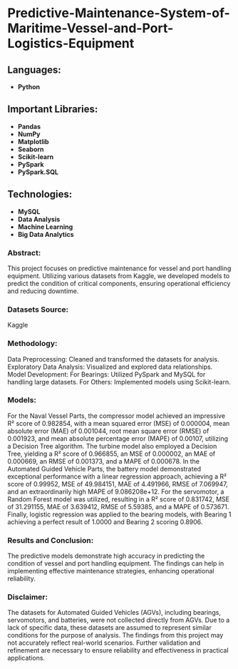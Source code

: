 # Predictive-Maintenance-System-of-Maritime-Vessel-and-Port-Logistics-Equipment

## Languages:
- **Python**
  
## Important Libraries:
- **Pandas**
- **NumPy**
- **Matplotlib**
- **Seaborn**
- **Scikit-learn**
- **PySpark**
- **PySpark.SQL**

## Technologies:
- **MySQL**
- **Data Analysis**
- **Machine Learning**
- **Big Data Analytics**

### Abstract:
This project focuses on predictive maintenance for vessel and port handling equipment. Utilizing various datasets from Kaggle, we developed models to predict the condition of critical components, ensuring operational efficiency and reducing downtime.

### Datasets Source:
Kaggle

### Methodology:
Data Preprocessing: Cleaned and transformed the datasets for analysis.
Exploratory Data Analysis: Visualized and explored data relationships.
Model Development:
For Bearings: Utilized PySpark and MySQL for handling large datasets.
For Others: Implemented models using Scikit-learn.

### Models:
For the Naval Vessel Parts, the compressor model achieved an impressive R² score of 0.982854, with a mean squared error (MSE) of 0.000004, mean absolute error (MAE) of 0.001044, root mean square error (RMSE) of 0.001923, and mean absolute percentage error (MAPE) of 0.00107, utilizing a Decision Tree algorithm. The turbine model also employed a Decision Tree, yielding a R² score of 0.966855, an MSE of 0.000002, an MAE of 0.000669, an RMSE of 0.001373, and a MAPE of 0.000678.
In the Automated Guided Vehicle Parts, the battery model demonstrated exceptional performance with a linear regression approach, achieving a R² score of 0.99952, MSE of 49.984151, MAE of 4.491966, RMSE of 7.069947, and an extraordinarily high MAPE of 9.086208e+12. For the servomotor, a Random Forest model was utilized, resulting in a R² score of 0.831742, MSE of 31.291155, MAE of 3.639412, RMSE of 5.59385, and a MAPE of 0.573671. Finally, logistic regression was applied to the bearing models, with Bearing 1 achieving a perfect result of 1.0000 and Bearing 2 scoring 0.8906.

### Results and Conclusion:
The predictive models demonstrate high accuracy in predicting the condition of vessel and port handling equipment. The findings can help in implementing effective maintenance strategies, enhancing operational reliability.

### Disclaimer:
The datasets for Automated Guided Vehicles (AGVs), including bearings, servomotors, and batteries, were not collected directly from AGVs. Due to a lack of specific data, these datasets are assumed to represent similar conditions for the purpose of analysis. The findings from this project may not accurately reflect real-world scenarios. Further validation and refinement are necessary to ensure reliability and effectiveness in practical applications.
